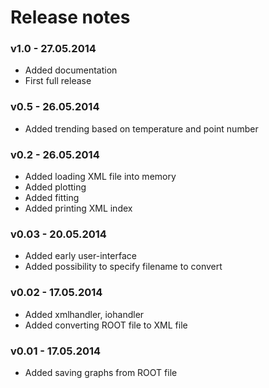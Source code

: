 # Release notes

### v1.0 - 27.05.2014
* Added documentation
* First full release

### v0.5 - 26.05.2014
+ Added trending based on temperature and point number

### v0.2 - 26.05.2014
+ Added loading XML file into memory
+ Added plotting
+ Added fitting
+ Added printing XML index

### v0.03 - 20.05.2014
+ Added early user-interface
+ Added possibility to specify filename to convert

### v0.02 - 17.05.2014
+ Added xmlhandler, iohandler
+ Added converting ROOT file to XML file

### v0.01 - 17.05.2014
+ Added saving graphs from ROOT file
